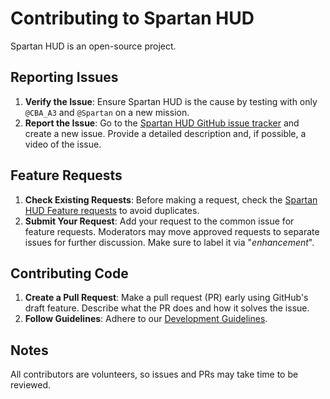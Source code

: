 # Contributing to Spartan HUD

Spartan HUD is an open-source project.

## Reporting Issues

1. **Verify the Issue**: Ensure Spartan HUD is the cause by testing with only `@CBA_A3` and `@Spartan` on a new mission.
2. **Report the Issue**: Go to the [Spartan HUD GitHub issue tracker]((https://github.com/TenuredCLOUD/Spartan/issues)) and create a new issue. Provide a detailed description and, if possible, a video of the issue.

## Feature Requests

1. **Check Existing Requests**: Before making a request, check the [Spartan HUD Feature requests]((https://github.com/TenuredCLOUD/Spartan/issues)) to avoid duplicates.
2. **Submit Your Request**: Add your request to the common issue for feature requests. Moderators may move approved requests to separate issues for further discussion. Make sure to label it via "*enhancement*".

## Contributing Code

1. **Create a Pull Request**: Make a pull request (PR) early using GitHub's draft feature. Describe what the PR does and how it solves the issue.
2. **Follow Guidelines**: Adhere to our [Development Guidelines](https://github.com/TenuredCLOUD/Spartan_HUD/blob/main/.github/pull_request_template.md).

## Notes

All contributors are volunteers, so issues and PRs may take time to be reviewed.

